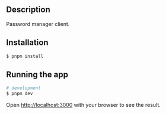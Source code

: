 ## Description

Password manager client.

## Installation

```bash
$ pnpm install
```

## Running the app

```bash
# development
$ pnpm dev
```

Open [http://localhost:3000](http://localhost:3000) with your browser to see the result.


